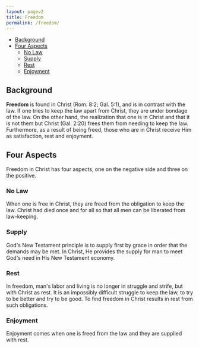 ```yaml
---
layout: pagev2
title: Freedom
permalink: /freedom/
---
```

- [Background](#background)
- [Four Aspects](#four-aspects)
  - [No Law](#no-law)
  - [Supply](#supply)
  - [Rest](#rest)
  - [Enjoyment](#enjoyment)

## Background

**Freedom** is found in Christ (Rom. 8:2; Gal. 5:1), and is in contrast with the law. If one tries to keep the law apart from Christ, they are under bondage of the law. On the other hand, the realization that one is in Christ and that it is not them but Christ (Gal. 2:20) frees them from needing to keep the law. Furthermore, as a result of being freed, those who are in Christ receive Him as satisfaction, rest and enjoyment. 

## Four Aspects

Freedom in Christ has four aspects, one on the negative side and three on the positive.

### No Law

When one is free in Christ, they are freed from the obligation to keep the law. Christ had died once and for all so that all men can be liberated from law-keeping. 

### Supply

God's New Testament principle is to supply first by grace in order that the demands may be met. In Christ, He provides the supply for man to meet God's need in His New Testament economy.

### Rest

In freedom, man's labor and living is no longer in struggle and strife, but with Christ as rest. It is an impossibly difficult struggle to keep the law, to try to be better and try to be good. To find freedom in Christ results in rest from such obligations.

### Enjoyment

Enjoyment comes when one is freed from the law and they are supplied with rest. 